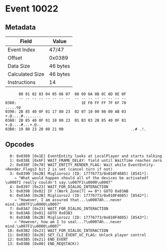 # Event 10022

## Metadata

| Field           | Value    |
|-----------------|----------|
| Event Index     | 47/47    |
| Offset          | 0x0389   |
| Data Size       | 46 bytes |
| Calculated Size | 46 bytes |
| Instructions    | 14       |

```
      00 01 02 03 04 05 06 07  08 09 0A 0B 0C 0D 0E 0F
      -- -- -- -- -- -- -- --  -- -- -- -- -- -- -- --
0380:                             1E F0 FF FF 7F 6F 70           .....op
0390: 2B 85 40 0F 01 17 80 23  02 07 10 00 80 00 AB 03  +.@....#........
03A0: 2B 85 40 0F 01 18 80 23  01 B3 03 2B 85 40 0F 01  +.@....#...+.@..
03B0: 19 80 23 20 00 21 00                              ..# .!.         
```

## Opcodes

```
  0: 0x0389 [0x1E] EventEntity looks at LocalPlayer and starts talking
  1: 0x038E [0x6F] WAIT_FRAME_DELAY: Yield until WaitTime reaches zero
  2: 0x038F [0x70] WAIT_ENTITY_RENDER_FLAG: Wait while EventEntity->Render.Flags3 bit 2 is set (cancel turn if not)
  3: 0x0390 [0x2B] Migliorozz (ID: 17776773/0x010F4085) [8541*]:
    → "What would happen should all of the devices be activated?\u0007I really couldn't say.\u007F1\u0000\u0007"
  4: 0x0397 [0x23] WAIT_FOR_DIALOG_INTERACTION
  5: 0x0398 [0x02] IF !(Work_Zone[7] == 0*) GOTO 0x03AB
  6: 0x03A0 [0x2B] Migliorozz (ID: 17776773/0x010F4085) [8542*]:
    → "However, I am assured that...\u0007Ah...never mind.\u007F1\u0000\u0007"
  7: 0x03A7 [0x23] WAIT_FOR_DIALOG_INTERACTION
  8: 0x03A8 [0x01] GOTO 0x03B3
  9: 0x03AB [0x2B] Migliorozz (ID: 17776773/0x010F4085) [8543*]:
    → "However, how am I to seal...?\u0007Ah...never mind.\u007F1\u0000\u0007"
 10: 0x03B2 [0x23] WAIT_FOR_DIALOG_INTERACTION
 11: 0x03B3 [0x20] SET_CLI_EVENT_UC_FLAG: Unlock player control
 12: 0x03B5 [0x21] END_EVENT
 13: 0x03B6 [0x00] END_REQSTACK()
```
